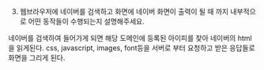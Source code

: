 3) 웹브라우저에 네이버를 검색하고 화면에 네이버 화면이 출력이 될 때 까지 내부적으로 어떤 동작들이 수행되는지 설명해주세요.

네이버를 검색하여 들어가게 되면 해당 도메인에 등록된 아이피를 찾아 네이버의 html을 읽게된다.
css, javascript, images, font등을 서버로 부터 요청하고 받은 응답들로 화면을 그리게 된다.